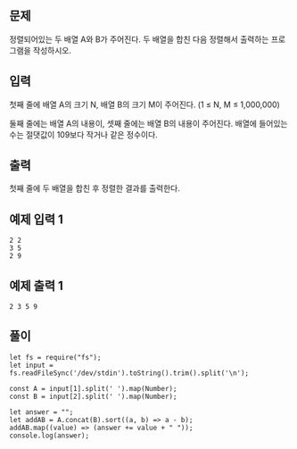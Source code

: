 ## 문제

정렬되어있는 두 배열 A와 B가 주어진다. 두 배열을 합친 다음 정렬해서 출력하는 프로그램을 작성하시오.

## 입력

첫째 줄에 배열 A의 크기 N, 배열 B의 크기 M이 주어진다. (1 ≤ N, M ≤ 1,000,000)

둘째 줄에는 배열 A의 내용이, 셋째 줄에는 배열 B의 내용이 주어진다. 배열에 들어있는 수는 절댓값이 109보다 작거나 같은 정수이다.

## 출력

첫째 줄에 두 배열을 합친 후 정렬한 결과를 출력한다.

## 예제 입력 1

```
2 2
3 5
2 9
```

## 예제 출력 1

```
2 3 5 9
```

## 풀이

```
let fs = require("fs");
let input = fs.readFileSync('/dev/stdin').toString().trim().split('\n');

const A = input[1].split(' ').map(Number);
const B = input[2].split(' ').map(Number);

let answer = "";
let addAB = A.concat(B).sort((a, b) => a - b);
addAB.map((value) => (answer += value + " "));
console.log(answer);
```
